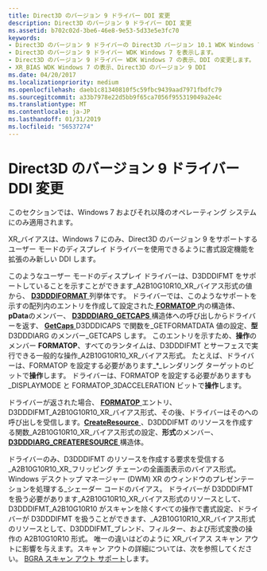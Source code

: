 ```yaml
---
title: Direct3D のバージョン 9 ドライバー DDI 変更
description: Direct3D のバージョン 9 ドライバー DDI 変更
ms.assetid: b702c02d-3be6-46e8-9e53-5d33e5e3fc70
keywords:
- Direct3D のバージョン 9 ドライバーの Direct3D バージョン 10.1 WDK Windows 7 の表示、DDI の変更します。
- Direct3D のバージョン 9 ドライバー WDK Windows 7 を表示します。
- Direct3D のバージョン 9 ドライバー WDK Windows 7 の表示、DDI の変更します。
- XR_BIAS WDK Windows 7 の表示、Direct3D のバージョン 9 DDI
ms.date: 04/20/2017
ms.localizationpriority: medium
ms.openlocfilehash: daeb1c81340810f5c59fbc9439aad7971fbdfc79
ms.sourcegitcommit: a33b7978e22d5bb9f65ca7056f955319049a2e4c
ms.translationtype: MT
ms.contentlocale: ja-JP
ms.lasthandoff: 01/31/2019
ms.locfileid: "56537274"
---
```

# <a name="ddi-changes-for-direct3d-version-9-drivers"></a>Direct3D のバージョン 9 ドライバー DDI 変更


このセクションでは、Windows 7 およびそれ以降のオペレーティング システムにのみ適用されます。

XR\_バイアスは、Windows 7 にのみ、Direct3D のバージョン 9 をサポートするユーザー モードのディスプレイ ドライバーを使用できるように書式設定機能を拡張のみ新しい DDI します。

このようなユーザー モードのディスプレイ ドライバーは、D3DDDIFMT をサポートしていることを示すことができます\_A2B10G10R10\_XR\_バイアス形式の値から、 [ **D3DDDIFORMAT** ](https://msdn.microsoft.com/library/windows/hardware/ff544312)列挙体です。 ドライバーでは、このようなサポートを示すの配列内のエントリを作成して設定された[ **FORMATOP** ](https://msdn.microsoft.com/library/windows/hardware/ff566438)内の構造体、 **pData**のメンバー、 [ **D3DDDIARG\_GETCAPS** ](https://msdn.microsoft.com/library/windows/hardware/ff543148)構造体への呼び出しからドライバーを返す、 [ **GetCaps** ](https://msdn.microsoft.com/library/windows/hardware/ff566762) D3DDDICAPS で関数を\_GETFORMATDATA 値の設定、**型**D3DDDIARG のメンバー\_GETCAPS します。 このエントリを示すため、**操作**のメンバー **FORMATOP**、すべてのランタイムは、D3DDDIFMT とサーフェスで実行できる一般的な操作\_A2B10G10R10\_XR\_バイアス形式。 たとえば、ドライバーは、FORMATOP を設定する必要があります\_\*\_レンダリング ターゲットのビットで**操作**します。 ドライバーは、FORMATOP を設定する必要がありますも\_DISPLAYMODE と FORMATOP\_3DACCELERATION ビットで**操作**します。

ドライバーが返された場合、 [ **FORMATOP** ](https://msdn.microsoft.com/library/windows/hardware/ff566438)エントリ、D3DDDIFMT\_A2B10G10R10\_XR\_バイアス形式、その後、ドライバーはそのへの呼び出しを受信します。[**CreateResource** ](https://msdn.microsoft.com/library/windows/hardware/ff540688) 、D3DDDIFMT のリソースを作成する関数\_A2B10G10R10\_XR\_バイアス形式の設定、**形式**のメンバー、 [ **D3DDDIARG\_CREATERESOURCE** ](https://msdn.microsoft.com/library/windows/hardware/ff542963)構造体。

ドライバーのみ、D3DDDIFMT のリソースを作成する要求を受信する\_A2B10G10R10\_XR\_フリッピング チェーンの全画面表示のバイアス形式。 Windows デスクトップ マネージャー (DWM) XR のウィンドウのプレゼンテーションを処理する\_シェーダー コードのバイアス。 ドライバーが D3DDDIFMT を扱う必要があります\_A2B10G10R10\_XR\_バイアス形式のリソースとして、D3DDDIFMT\_A2B10G10R10 がスキャンを除くすべての操作で書式設定、ドライバーが D3DDDIFMT を扱うことができます、\_A2B10G10R10\_XR\_バイアス形式のリソースとして、D3DDDIFMT\_ブレンド、フィルター、および形式変換の操作の A2B10G10R10 形式。 唯一の違いはどのように XR\_バイアス スキャン アウトに影響を与えます。スキャン アウトの詳細については、次を参照してください。 [BGRA スキャン アウト サポート](bgra-scan-out-support.md)します。

 

 





